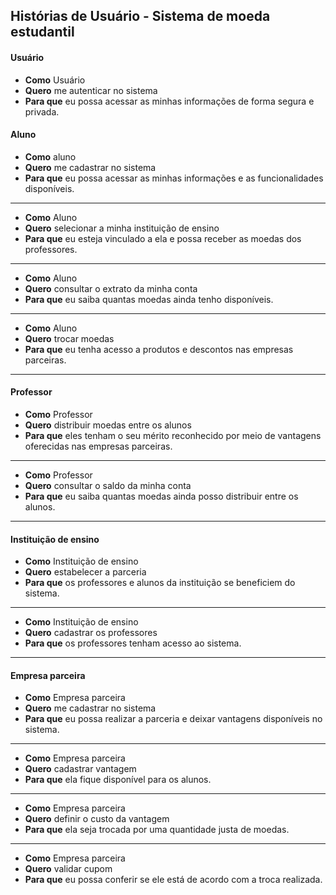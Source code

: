 ## Histórias de Usuário - Sistema de moeda estudantil

#### Usuário

- **Como** Usuário
- **Quero** me autenticar no sistema
- **Para que** eu possa acessar as minhas informações de forma segura e privada.

#### Aluno

- **Como** aluno
- **Quero** me cadastrar no sistema
- **Para que** eu possa acessar as minhas informações e as funcionalidades disponíveis.
   
---

- **Como** Aluno
- **Quero** selecionar a minha instituição de ensino 
- **Para que** eu esteja vinculado a ela e possa receber as moedas dos professores.

---

- **Como** Aluno
- **Quero** consultar o extrato da minha conta
- **Para que** eu saiba quantas moedas ainda tenho disponíveis.

---

- **Como** Aluno
- **Quero** trocar moedas 
- **Para que** eu tenha acesso a produtos e descontos nas empresas parceiras.
  
---

#### Professor

- **Como** Professor
- **Quero** distribuir moedas entre os alunos
- **Para que** eles tenham o seu mérito reconhecido por meio de vantagens oferecidas nas empresas parceiras.
  
---

- **Como** Professor
- **Quero** consultar o saldo da minha conta
- **Para que** eu saiba quantas moedas ainda posso distribuir entre os alunos.

---

#### Instituição de ensino

- **Como** Instituição de ensino
- **Quero** estabelecer a parceria
- **Para que** os professores e alunos da instituição se beneficiem do sistema.

---

- **Como** Instituição de ensino
- **Quero** cadastrar os professores
- **Para que** os professores tenham acesso ao sistema.
  
---

#### Empresa parceira

- **Como** Empresa parceira
- **Quero** me cadastrar no sistema
- **Para que** eu possa realizar a parceria e deixar vantagens disponíveis no sistema.

---

- **Como** Empresa parceira
- **Quero** cadastrar vantagem
- **Para que** ela fique disponível para os alunos.

---

- **Como** Empresa parceira
- **Quero** definir o custo da vantagem
- **Para que** ela seja trocada por uma quantidade justa de moedas.

---

- **Como** Empresa parceira
- **Quero** validar cupom
- **Para que** eu possa conferir se ele está de acordo com a troca realizada.
